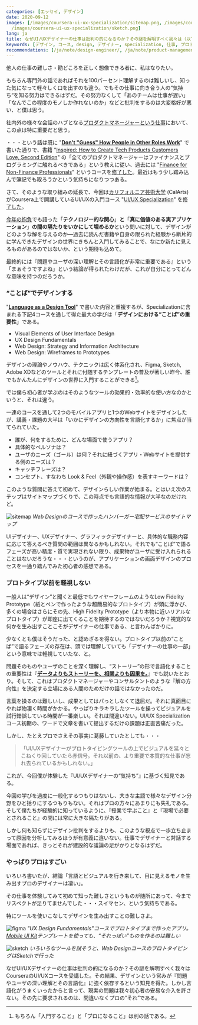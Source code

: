 ```yaml
---
categories: [エッセイ, デザイン]
date: 2020-09-12
images: [/images/coursera-ui-ux-specialization/sitemap.png, /images/coursera-ui-ux-specialization/figma.png,
  /images/coursera-ui-ux-specialization/sketch.png]
lang: ja
title: なぜUI/UXデザイナーの仕事は批判の的になるのか？その謎を解明すべく我々は（以下略）
keywords: [デザイン, コース, design, デザイナー, specialization, 仕事, プロトタイプ, ツール, sketch, ビジュアル]
recommendations: [/ja/note/design-engineer/, /ja/note/product-management-myths/, /ja/note/design-note-88/]
---
```


他人の仕事の難しさ・勘どころを正しく想像できる者に、私はなりたい。

もちろん専門外の話であればそれを100パーセント理解するのは難しいし、知った気になって軽々しく口を出すのも違う。でもその仕事に向き合う人の“気持ち“を知る努力はできるはずだ。その努力なくして「あのチームは仕事が遅い」「なんでこの程度のモノしか作れないのか」などと批判をするのは大変格好が悪い、と僕は思う。

社内外の様々な会話のハブとなる[プロダクトマネージャーという仕事](/ja/note/first-quarter-as-a-product-manager/)において、この点は特に重要だと思う。

・・・という話は既に "**[Don't "Guess" How People in Other Roles Work](/note/learn-how-others-work/)**" で書いた通りで、書籍 "[Inspired: How to Create Tech Products Customers Love, Second Edition](https://www.amazon.com/Inspired-Marty-Cagan-audiobook/dp/B07BDQVC45)" の「全てのプロダクトマネージャーはファイナンスとプログラミングに触れるべきである」という教えに従い、過去には "[Finance for Non-Finance Professionals](https://www.coursera.org/learn/finance-for-non-finance)" というコースを[修了した](https://www.coursera.org/account/accomplishments/records/AT4UMKBZY93F)。最近はもう少し踏み込んで簿記でも取ろうかという気持ちになりつつある。

さて、そのような取り組みの延長で、今回は[カリフォルニア芸術大学](https://calarts.edu/) (CalArts) がCoursera上で開講しているUI/UXの入門コース "[UI/UX Specialization](https://www.coursera.org/specializations/ui-ux-design)" を[修了した](https://coursera.org/verify/specialization/XJPZYH5JBA22)。

[今年の抱負](/ja/note/2020/)でも語った「**テクノロジー的な関心**」**と**「**真に価値のある実アプリケーション**」**の間の隔たりをいかにして埋めるか**という問いに対して、デザインがどのような解を与えるのか&mdash;過去に読んだ書籍や自身の限られた経験から断片的に学んできたデザインの世界にきちんと入門してみることで、なにか新たに見えるものがあるのではないか、という期待も込めて。

最終的には『問題やユーザの深い理解とその言語化が非常に重要である』という「まぁそうですよね」という結論が得られたわけだが、これが自分にとってどんな意味を持つのだろうか。

### “ことば”でデザインする

"**[Language as a Design Tool](/note/language-as-a-design-tool/)**" で書いた内容と重複するが、Specializationに含まれる下記4コースを通して得た最大の学びは「**デザインにおける“ことば”の重要性**」である。

- Visual Elements of User Interface Design
- UX Design Fundamentals
- Web Design: Strategy and Information Architecture
- Web Design: Wireframes to Prototypes

デザインの理論やノウハウ、テクニックは広く体系化され、Figma, Sketch, Adobe XDなどのツールとそれに付随するテンプレートの普及が著しい昨今、誰でもかんたんにデザインの世界に入門することができる[^1]。

では僕ら初心者が学ぶのはそのようなツールの効果的・効率的な使い方なのかというと、それは違う。

一連のコースを通して2つのモバイルアプリと1つのWebサイトをデザインしたが、講義・課題の大半は「いかにデザインの方向性を言語化するか」に焦点が当てられていた。

- 誰が、何をするために、どんな場面で使うアプリ？
- 具体的なペルソナは？
- ユーザのニーズ（ゴール）は何？それに紐づくアプリ・Webサイトを提供する側のニーズは？
- キャッチフレーズは？
- コンセプト、すなわち Look & Feel（外観や操作感）を表すキーワードは？

このような質問に答えて初めて、デザインらしい作業が始まる。とはいえ次のステップはサイトマップづくりで、この時点でも言語的な情報が大半なのだけれど。

![sitemap](/images/coursera-ui-ux-specialization/sitemap.png)
*Web Designのコースで作ったハンバーガー宅配サービスのサイトマップ*

UIデザイナー、UXデザイナー、グラフィックデザイナーと、具体的な職務内容に応じて答えるべき質問の範囲は異なるかもしれない。それでも“ことば”で語るフェーズが高い精度・質で実現されない限り、成果物がユーザに受け入れられることはないだろうな・・・というのが、アプリケーションの画面デザインのプロセスを一通り踏んでみた初心者の感想である。

### プロトタイプ以前を軽視しない

一般人は“デザイン”と聞くと最低でもワイヤーフレームのようなLow Fidelity Prototype（紙とペンで作ったような超簡易的なプロトタイプ）が頭に浮かび、多くの場合はさらにその先、High Fidelity Prototype（より本物に近いリアルなプロトタイプ）が即座に出てくることを期待するのではないだろうか？視覚的な何かを生み出すことこそがデザイナーの仕事である、と言わんばかりに。

少なくとも僕はそうだった、と認めざるを得ない。プロトタイプ以前の“ことば”で語るフェーズの存在は、頭では理解していても「デザイナーの仕事の一部」という意味では軽視していたな、と。

問題そのものやユーザのことを深く理解し、“ストーリー”の形で言語化することの重要性は『**[データよりもストーリーを、相関よりも因果を。](/ja/note/cognitive-science-and-behavioral-economics/)**』でも説いたとおり。そして、これはプロダクトマネージャーやコンサルタントのような『解の方向性』を決定する立場にある人間のためだけの話ではなかったのだ。

言葉を操るのは難しいし、成果としてはパっとしなくて退屈だ。それに真面目にやれば物凄く時間がかかる。やっぱりキラキラしたツールを操ってビジュアルを試行錯誤している時間が一番楽しい。それは間違いない。UI/UX Specializationコース初期の、ワードで文章を書いて提出するだけの課題は正直苦痛だった。

しかし、たとえプロでさえその事実に葛藤していたとしても・・・

> 「UI/UXデザイナーがプロトタイピングツールの上でビジュアルを延々とこねくり回していたら赤信号。それ以前の、より重要で本質的な仕事が忘れ去られているかもしれない。」

これが、今回僕が体験した『UI/UXデザイナーの“気持ち”』に基づく知見である。

今回の学びを過度に一般化するつもりはないし、大きな主語で様々なデザイン分野をひと括りにするつもりもない。それはプロの方々にあまりにも失礼である。そして僕たちが経験的に知っているように、『授業で学ぶこと』と『現場で必要とされること』の間には常に大きな隔たりがある。

しかし何も知らずにデザイン批判をするよりも、このような視点で一歩立ち止まって原因を分析してみるほうが有意義に違いない。仕事でデザイナーと対話する場面であれば、きっとそれが建設的な議論の足がかりとなるはずだ。

### やっぱりプロはすごい

いろいろ書いたが、結論「言語とビジュアルを行き来して、目に見えるモノを生み出すプロのデザイナーは凄い」。

その仕事を体験してみて初めて知った難しさというものが随所にあって、今までリスペクトが足りてませんでした・・・スイマセン、という気持ちである。

特にツールを使いこなしてデザインを生み出すことの難しさよ。

![figma](/images/coursera-ui-ux-specialization/figma.png)
*"UX Design Fundamentals"コースでプロトタイプまで作ったアプリ。[Mobile UI Kit](https://www.figma.com/community/file/836596421863073964)テンプレートを使っても、“それっぽい”ものを作るのは難しい*

![sketch](/images/coursera-ui-ux-specialization/sketch.png)
*いろいろなツールを試そうと、Web DesignコースのプロトタイピングはSketchで行った*

なぜUI/UXデザイナーの仕事は批判の的になるのか？その謎を解明すべく我々はCourseraのUI/UXコースを受講した。その結果、デザインという営みが『問題やユーザの深い理解とその言語化』に強く依存するという知見を得た。しかし言語化がうまくいったからと言って、現実の問題は我々初心者の安易な介入を許さない。その先に要求されるのは、間違いなくプロの“それ”である。

[^1]: もちろん「入門すること」と「プロになること」は別の話である。